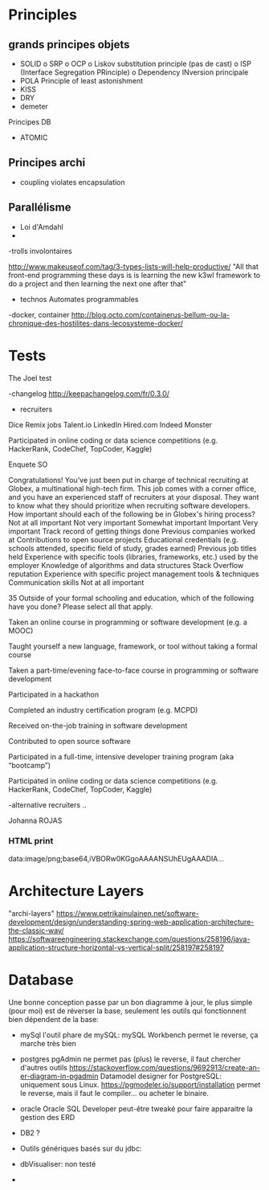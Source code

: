 
Principles
==========


grands principes objets
------
 - SOLID
  o SRP
  o OCP
  o Liskov substitution principle (pas de cast)
  o ISP (Interface Segregation PRinciple)
  o Dependency INversion principale
 - POLA Principle of least astonishment
 - KISS
 - DRY
 - demeter

Principes DB
 - ATOMIC

Principes archi
---

 - coupling violates encapsulation

Parallélisme
---
- Loi d'Amdahl
-

 -trolls involontaires

 http://www.makeuseof.com/tag/3-types-lists-will-help-productive/
 "All that front-end programming these days is is learning the new k3wl framework to do a project and then learning the next one after that"


 - technos
 Automates programmables


 -docker, container
 http://blog.octo.com/containerus-bellum-ou-la-chronique-des-hostilites-dans-lecosysteme-docker/

# Tests
The Joel test


 -changelog
 http://keepachangelog.com/fr/0.3.0/

 - recruiters

Dice
Remix jobs
Talent.io
LinkedIn
Hired.com
Indeed
Monster


Participated in online coding or data science competitions (e.g. HackerRank, CodeChef, TopCoder, Kaggle)


Enquete SO

Congratulations! You’ve just been put in charge of technical recruiting at Globex, a multinational high-tech firm. This job comes with a corner office, and you have an experienced staff of recruiters at your disposal. They want to know what they should prioritize when recruiting software developers. How important should each of the following be in Globex's hiring process?
 	Not at all important	Not very important	Somewhat important	Important	Very important
Track record of getting things done
Previous companies worked at
Contributions to open source projects
Educational credentials (e.g. schools attended, specific field of study, grades earned)
Previous job titles held
Experience with specific tools (libraries, frameworks, etc.) used by the employer
Knowledge of algorithms and data structures
Stack Overflow reputation
Experience with specific project management tools & techniques
Communication skills Not at all important



35 Outside of your formal schooling and education, which of the following have you done? Please select all that apply.

Taken an online course in programming or software development (e.g. a MOOC)

Taught yourself a new language, framework, or tool without taking a formal course

Taken a part-time/evening face-to-face course in programming or software development

Participated in a hackathon

Completed an industry certification program (e.g. MCPD)

Received on-the-job training in software development

Contributed to open source software

Participated in a full-time, intensive developer training program (aka “bootcamp”)

Participated in online coding or data science competitions (e.g. HackerRank, CodeChef, TopCoder, Kaggle)

-alternative recruiters
..


Johanna ROJAS

### HTML print
data:image/png;base64,iVBORw0KGgoAAAANSUhEUgAAADIA...


Architecture Layers
===================
"archi-layers"
https://www.petrikainulainen.net/software-development/design/understanding-spring-web-application-architecture-the-classic-way/
https://softwareengineering.stackexchange.com/questions/258196/java-application-structure-horizontal-vs-vertical-split/258197#258197

Database
========
Une bonne conception passe par un bon diagramme à jour, le plus simple (pour moi) est de réverser la base, seulement les outils qui fonctionnent bien dépendent de la base:
- mySql
l'outil phare  de mySQL: mySQL Workbench permet le reverse, ça marche très bien

- postgres
pgAdmin ne permet pas (plus) le reverse, il faut chercher d'autres outils
https://stackoverflow.com/questions/9692913/create-an-er-diagram-in-pgadmin
Datamodel designer for PostgreSQL: uniquement sous Linux.
https://pgmodeler.io/support/installation permet le reverse, mais il faut le compiler... ou acheter le binaire.


- oracle
Oracle SQL Developer peut-être tweaké pour faire apparaitre la gestion des ERD

- DB2 ?


- Outils génériques basés sur du jdbc:
 - dbVisualiser: non testé
 - 
